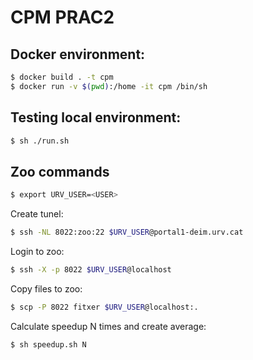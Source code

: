 # CPM PRAC2

## Docker environment:
```sh
$ docker build . -t cpm
$ docker run -v $(pwd):/home -it cpm /bin/sh
```

## Testing local environment:
```sh
$ sh ./run.sh
```

## Zoo commands
```sh
$ export URV_USER=<USER>
```

Create tunel:
```sh
$ ssh -NL 8022:zoo:22 $URV_USER@portal1-deim.urv.cat
```

Login to zoo:
```sh
$ ssh -X -p 8022 $URV_USER@localhost
```

Copy files to zoo:
```sh
$ scp -P 8022 fitxer $URV_USER@localhost:.
```

Calculate speedup N times and create average:
```sh
$ sh speedup.sh N
```